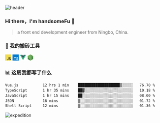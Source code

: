 ![header](https://raw.githubusercontent.com/fzq1998/fzq1998/master/header.png)

### Hi there，I'm handsomeFu 👋

> a front end development engineer from Ningbo, China.

### 🔧 我的搬砖工具
<code><img height="20" src="https://raw.githubusercontent.com/github/explore/80688e429a7d4ef2fca1e82350fe8e3517d3494d/topics/javascript/javascript.png" alt="javascript"></code>
<code><img height="20" src="https://raw.githubusercontent.com/github/explore/80688e429a7d4ef2fca1e82350fe8e3517d3494d/topics/typescript/typescript.png" alt="typescript"></code>
<code><img height="20" src="https://raw.githubusercontent.com/github/explore/80688e429a7d4ef2fca1e82350fe8e3517d3494d/topics/vue/vue.png" alt="vue"></code>
<code><img height="20" src="https://raw.githubusercontent.com/github/explore/80688e429a7d4ef2fca1e82350fe8e3517d3494d/topics/nodejs/nodejs.png" alt="nodejs"></code>



### 📊 这周我都写了什么
<!--START_SECTION:waka-->

```txt
Vue.js           12 hrs 1 min    ███████████████████▒░░░░░   76.70 %
TypeScript       1 hr 35 mins    ██▓░░░░░░░░░░░░░░░░░░░░░░   10.18 %
JavaScript       1 hr 15 mins    ██░░░░░░░░░░░░░░░░░░░░░░░   08.00 %
JSON             16 mins         ▒░░░░░░░░░░░░░░░░░░░░░░░░   01.72 %
Shell Script     12 mins         ▒░░░░░░░░░░░░░░░░░░░░░░░░   01.36 %
```

<!--END_SECTION:waka-->


![expedition](https://raw.githubusercontent.com/fzq1998/fzq1998/master/expedition.gif)

